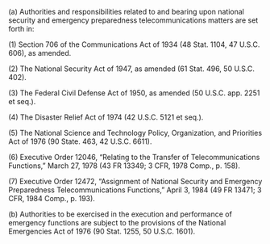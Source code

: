 (a) Authorities and responsibilities related to and bearing upon national security and emergency preparedness telecommunications matters are set forth in:

(1) Section 706 of the Communications Act of 1934 (48 Stat. 1104, 47 U.S.C. 606), as amended.

(2) The National Security Act of 1947, as amended (61 Stat. 496, 50 U.S.C. 402).

(3) The Federal Civil Defense Act of 1950, as amended (50 U.S.C. app. 2251 et seq.).

(4) The Disaster Relief Act of 1974 (42 U.S.C. 5121 et seq.).

(5) The National Science and Technology Policy, Organization, and Priorities Act of 1976 (90 State. 463, 42 U.S.C. 6611).

(6) Executive Order 12046, “Relating to the Transfer of Telecommunications Functions,” March 27, 1978 (43 FR 13349; 3 CFR, 1978 Comp., p. 158).

(7) Executive Order 12472, “Assignment of National Security and Emergency Preparedness Telecommunications Functions,” April 3, 1984 (49 FR 13471; 3 CFR, 1984 Comp., p. 193).

(b) Authorities to be exercised in the execution and performance of emergency functions are subject to the provisions of the National Emergencies Act of 1976 (90 Stat. 1255, 50 U.S.C. 1601).

